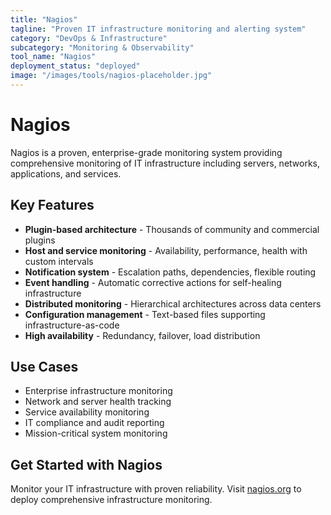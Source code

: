 ```yaml
---
title: "Nagios"
tagline: "Proven IT infrastructure monitoring and alerting system"
category: "DevOps & Infrastructure"
subcategory: "Monitoring & Observability"
tool_name: "Nagios"
deployment_status: "deployed"
image: "/images/tools/nagios-placeholder.jpg"
---
```


# Nagios

Nagios is a proven, enterprise-grade monitoring system providing comprehensive monitoring of IT infrastructure including servers, networks, applications, and services.

## Key Features

- **Plugin-based architecture** - Thousands of community and commercial plugins
- **Host and service monitoring** - Availability, performance, health with custom intervals
- **Notification system** - Escalation paths, dependencies, flexible routing
- **Event handling** - Automatic corrective actions for self-healing infrastructure
- **Distributed monitoring** - Hierarchical architectures across data centers
- **Configuration management** - Text-based files supporting infrastructure-as-code
- **High availability** - Redundancy, failover, load distribution

## Use Cases

- Enterprise infrastructure monitoring
- Network and server health tracking
- Service availability monitoring
- IT compliance and audit reporting
- Mission-critical system monitoring

## Get Started with Nagios

Monitor your IT infrastructure with proven reliability. Visit [nagios.org](https://www.nagios.org) to deploy comprehensive infrastructure monitoring.
